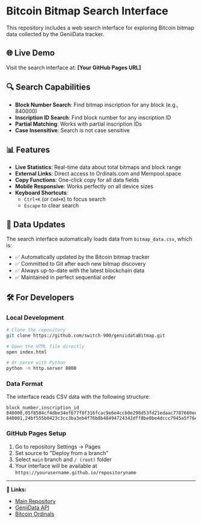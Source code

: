 # Bitcoin Bitmap Search Interface

This repository includes a web search interface for exploring Bitcoin bitmap data collected by the GeniiData tracker.

## 🌐 Live Demo

Visit the search interface at: **[Your GitHub Pages URL]**

## 🔍 Search Capabilities

- **Block Number Search**: Find bitmap inscription for any block (e.g., 840000)
- **Inscription ID Search**: Find block number for any inscription ID
- **Partial Matching**: Works with partial inscription IDs
- **Case Insensitive**: Search is not case sensitive

## 📊 Features

- **Live Statistics**: Real-time data about total bitmaps and block range
- **External Links**: Direct access to Ordinals.com and Mempool.space
- **Copy Functions**: One-click copy for all data fields
- **Mobile Responsive**: Works perfectly on all device sizes
- **Keyboard Shortcuts**: 
  - `Ctrl+K` (or `Cmd+K`) to focus search
  - `Escape` to clear search

## 🚀 Data Updates

The search interface automatically loads data from `bitmap_data.csv`, which is:
- ✅ Automatically updated by the Bitcoin bitmap tracker
- ✅ Committed to Git after each new bitmap discovery
- ✅ Always up-to-date with the latest blockchain data
- ✅ Maintained in perfect sequential order

## 🛠 For Developers

### Local Development
```bash
# Clone the repository
git clone https://github.com/switch-900/geniidataBitmap.git

# Open the HTML file directly
open index.html

# Or serve with Python
python -m http.server 8000
```

### Data Format
The interface reads CSV data with the following structure:
```csv
block_number,inscription_id
840000,05f8584cf4dbe34ef677f8f316fcac9e6e4ccb0e298d53fd21edaac7787660eei0
840001,24bf555b0423c3cc3ba3eb4f76b8b48494724342dff8be0be4dccc7945a5f76ei0
```

### GitHub Pages Setup
1. Go to repository Settings → Pages
2. Set source to "Deploy from a branch"
3. Select `main` branch and `/ (root)` folder
4. Your interface will be available at `https://yourusername.github.io/repositoryname`

---

**🔗 Links:**
- [Main Repository](https://github.com/yourusername/geniidataBitmap)
- [GeniiData API](https://geniidata.com)
- [Bitcoin Ordinals](https://ordinals.com)
